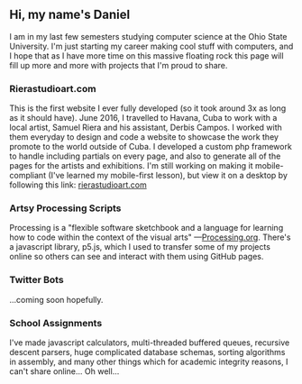 ## Hi, my name's Daniel
I am in my last few semesters studying computer science at the Ohio State University.  I'm just starting my career making cool stuff with computers, and I hope that as I have more time on this massive floating rock this page will fill up more and more with projects that I'm proud to share.

### Rierastudioart.com
This is the first website I ever fully developed (so it took around 3x as long as it should have).  June 2016, I travelled to Havana, Cuba to work with a local artist, Samuel Riera and his assistant, Derbis Campos.  I worked with them everyday to design and code a website to showcase the work they promote to the world outside of Cuba.  I developed a custom php framework to handle including partials on every page, and also to generate all of the pages for the artists and exhibitions. I'm still working on making it mobile-compliant (I've learned my mobile-first lesson), but view it on a desktop by following this link: [rierastudioart.com](http://www.rierastudioart.com)

### Artsy Processing Scripts
Processing is a "flexible software sketchbook and a language for learning how to code within the context of the visual arts" —[Processing.org](processing.org).  There's a javascript library, p5.js, which I used to transfer some of my projects online so others can see and interact with them using GitHub pages.  

### Twitter Bots
...coming soon hopefully.

### School Assignments
I've made javascript calculators, multi-threaded buffered queues, recursive descent parsers, huge complicated database schemas, sorting algorithms in assembly, and many other things which for academic integrity reasons, I can't share online... Oh well...
